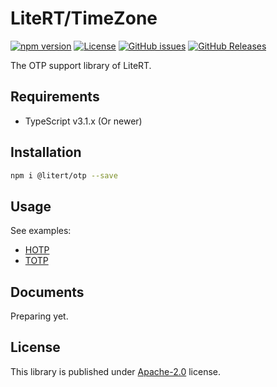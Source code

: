 # LiteRT/TimeZone

[![npm version](https://img.shields.io/npm/v/@litert/otp.svg?colorB=brightgreen)](https://www.npmjs.com/package/@litert/otp "Stable Version")
[![License](https://img.shields.io/npm/l/@litert/otp.svg?maxAge=2592000?style=plastic)](https://github.com/litert/otp/blob/master/LICENSE)
[![GitHub issues](https://img.shields.io/github/issues/litert/otp.js.svg)](https://github.com/litert/otp.js/issues)
[![GitHub Releases](https://img.shields.io/github/release/litert/otp.js.svg)](https://github.com/litert/otp.js/releases "Stable Release")

The OTP support library of LiteRT.

## Requirements

- TypeScript v3.1.x (Or newer)

## Installation

```sh
npm i @litert/otp --save
```

## Usage

See examples:

- [HOTP](./src/examples/hotp.ts)
- [TOTP](./src/examples/totp.ts)

## Documents

Preparing yet.

## License

This library is published under [Apache-2.0](./LICENSE) license.
